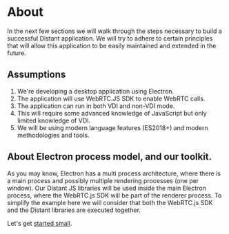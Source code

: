 # About

In the next few sections we will walk through the steps necessary to build a successful Distant application. We will try to adhere to certain principles that will allow this application to be easily maintained and extended in the future.

## Assumptions

1. We're developing a desktop application using Electron.
1. The application will use WebRTC.JS SDK to enable WebRTC calls.
1. The application can run in both VDI and non-VDI mode.
1. This will require some advanced knowledge of JavaScript but only limited knowledge of VDI.
1. We will be using modern language features (ES2018+) and modern methodologies and tools.

## About Electron process model, and our toolkit.

 As you may know, Electron has a multi process architecture, where there is a main process and possibly multiple rendering processes (one per window). Our Distant JS libraries will be used inside the main Electron process, where the WebRTC.js SDK will be part of the renderer process. To simplify the example here we will consider that both the WebRTC.js SDK and the Distant libraries are executed together.

Let's get [started small](./starting-small.md).
